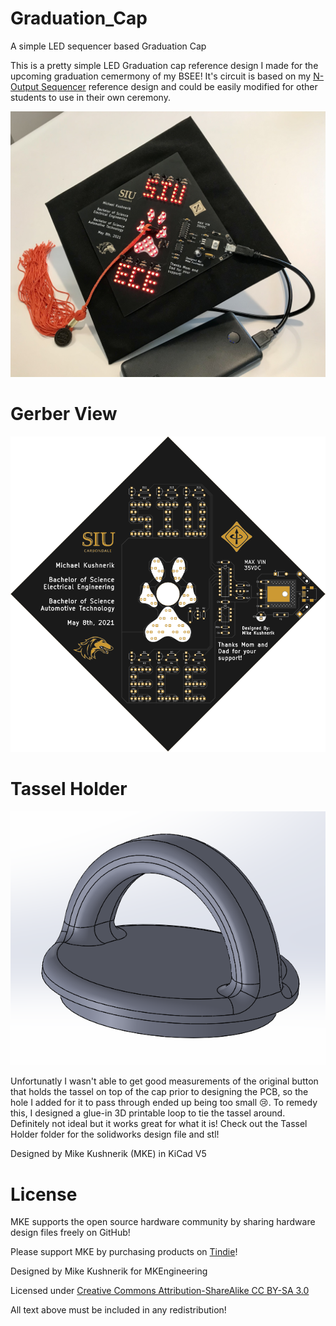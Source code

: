# Graduation_Cap
A simple LED sequencer based Graduation Cap

This is a pretty simple LED Graduation cap reference design I made for the upcoming graduation cemermony of my BSEE! It's circuit is based on my [N-Output Sequencer](https://github.com/mkengineering/N_Output_Sequencer) reference design and could be easily modified for other students to use in their own ceremony.

![CAP](graduation_cap.jpg)

# Gerber View

![PCB](graduation_cap_gerber.PNG)

# Tassel Holder

![TASSEL](tassel_holder.PNG)

Unfortunatly I wasn't able to get good measurements of the original button that holds the tassel on top of the cap prior to designing the PCB, so the hole I added for it to pass through ended up being too small :cry:. To remedy this, I designed a glue-in 3D printable loop to tie the tassel around. Definitely not ideal but it works great for what it is! Check out the Tassel Holder folder for the solidworks design file and stl!

Designed by Mike Kushnerik (MKE) in KiCad V5

# License

MKE supports the open source hardware community by sharing hardware design files freely on GitHub!

Please support MKE by purchasing products on [Tindie](https://www.tindie.com/stores/mkengineering/)!

Designed by Mike Kushnerik for MKEngineering

Licensed under [Creative Commons Attribution-ShareAlike CC BY-SA 3.0](http://creativecommons.org/licenses/by-sa/3.0/)

All text above must be included in any redistribution!
